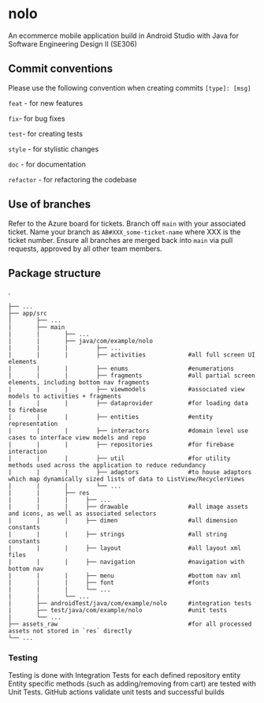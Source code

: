 # nolo
An ecommerce mobile application build in Android Studio with Java for Software Engineering Design II (SE306)

## Commit conventions
Please use the following convention when creating commits `[type]: [msg]`

`feat` - for new features

`fix`- for bug fixes

`test`- for creating tests

`style` - for stylistic changes

`doc` - for documentation

`refactor` - for refactoring the codebase

## Use of branches
Refer to the Azure board for tickets. Branch off `main` with your associated ticket. Name your branch as `AB#XXX_some-ticket-name` where XXX is the ticket number. Ensure all branches are merged back into `main` via pull requests, approved by all other team members.


## Package structure
  .
  
    ├── ...
    ├── app/src
    │       ├── ...
    |       ├── main
    |       |       ├── ...
    |       |       ├── java/com/example/nolo 
    |       |       |        ├── ...
    |       |       |        ├── activities            #all full screen UI elements
    |       |       |        ├── enums                 #enumerations
    |       |       |        ├── fragments             #all partial screen elements, including bottom nav fragments
    |       |       |        ├── viewmodels            #associated view models to activities + fragments
    |       |       |        ├── dataprovider          #for loading data to firebase
    |       |       |        ├── entities              #entity representation
    |       |       |        ├── interactors           #domain level use cases to interface view models and repo
    |       |       |        ├── repositories          #for firebase interaction
    |       |       |        ├── util                  #for utility methods used across the application to reduce redundancy
    |       |       |        ├── adaptors              #to house adaptors which map dynamically sized lists of data to ListView/RecyclerViews
    |       |       |        └── ...
    |       |       ├── res 
    |       |       |     ├── ...
    |       |       |     ├── drawable                 #all image assets and icons, as well as associated selectors
    |       |       |     ├── dimen                    #all dimension constants
    |       |       |     ├── strings                  #all string constants
    |       |       |     ├── layout                   #all layout xml files
    |       |       |     ├── navigation               #navigation with bottom nav
    |       |       |     ├── menu                     #bottom nav xml
    |       |       |     ├── font                     #fonts
    |       |       |     └── ...
    |       |       └── ...
    |       ├── androidTest/java/com/example/nolo      #integration tests
    |       ├── test/java/com/example/nolo             #unit tests
    |       └── ...
    ├── assets_raw                                     #for all processed assets not stored in `res` directly
    └── ...
    
### Testing
Testing is done with Integration Tests for each defined repository entity
Entity specific methods (such as adding/removing from cart) are tested with Unit Tests.
GitHub actions validate unit tests and successful builds
